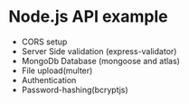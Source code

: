 # Node.js API example

* CORS setup
* Server Side validation (express-validator)
* MongoDb Database (mongoose and atlas)
* File upload(multer)
* Authentication
* Password-hashing(bcryptjs)